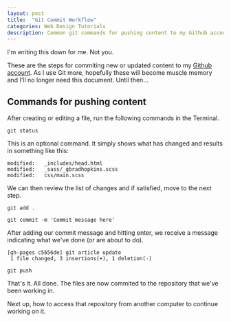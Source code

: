 ```yaml
---
layout: post
title:  "Git Commit Workflow"
categories: Web Design Tutorials
description: Common git commands for pushing content to my Github account
---
```


I'm writing this down for me. Not you.

These are the steps for commiting new or updated content to my [Github account](https://github.com/firebrandmedia). As I use Git more, hopefully these will become muscle memory and I'll no longer need this document. Until then…

## Commands for pushing content

After creating or editing a file, run the following commands in the Terminal.

`git status`

This is an optional command. It simply shows what has changed and results in something like this:

```
modified:   _includes/head.html
modified:   _sass/_gbradhopkins.scss
modified:   css/main.scss
```
We can then review the list of changes and if satisfied, move to the next step.

`git add .`

`git commit -m 'Commit message here'`

After adding our commit message and hitting enter, we receive a message indicating what we've done (or are about to do).

```
[gh-pages c5656de] git article update
 1 file changed, 3 insertions(+), 1 deletion(-)
 ```

`git push `

That's it. All done. The files are now commited to the repository that we've been working in.

Next up, how to access that repository from another computer to continue working on it.